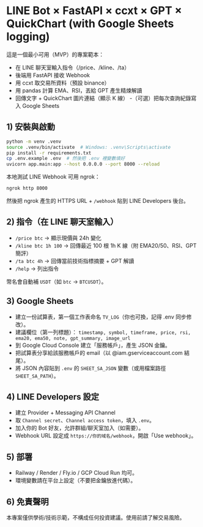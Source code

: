 # LINE Bot × FastAPI × ccxt × GPT × QuickChart (with Google Sheets logging)

這是一個最小可用（MVP）的專案範本：
- 在 LINE 聊天室輸入指令（/price、/kline、/ta）
- 後端用 FastAPI 接收 Webhook
- 用 ccxt 取交易所資料（預設 binance）
- 用 pandas 計算 EMA、RSI，丟給 GPT 產生精煉解讀
- 回傳文字 + QuickChart 圖片連結（顯示 K 線）
-（可選）把每次查詢紀錄寫入 Google Sheets

## 1) 安裝與啟動
```bash
python -m venv .venv
source .venv/bin/activate  # Windows: .venv\Scripts\activate
pip install -r requirements.txt
cp .env.example .env  # 然後把 .env 裡變數填好
uvicorn app.main:app --host 0.0.0.0 --port 8000 --reload
```

本地測試 LINE Webhook 可用 ngrok：
```bash
ngrok http 8000
```
然後把 ngrok 產生的 HTTPS URL + `/webhook` 貼到 LINE Developers 後台。

## 2) 指令（在 LINE 聊天室輸入）
- `/price btc` → 顯示現價與 24h 變化
- `/kline btc 1h 100` → 回傳最近 100 根 1h K 線（附 EMA20/50、RSI、GPT 簡評）
- `/ta btc 4h` → 回傳當前技術指標摘要 + GPT 解讀
- `/help` → 列出指令

幣名會自動補 `USDT`（如 `btc` → `BTCUSDT`）。

## 3) Google Sheets
- 建立一份試算表，第一個工作表命名 `TV_LOG`（你也可換，記得 .env 同步修改）。
- 建議欄位（第一列標題）：
  `timestamp, symbol, timeframe, price, rsi, ema20, ema50, note, gpt_summary, image_url`
- 到 Google Cloud Console 建立「服務帳戶」，產生 JSON 金鑰。
- 把試算表分享給該服務帳戶的 email（以 @iam.gserviceaccount.com 結尾）。
- 將 JSON 內容貼到 `.env` 的 `SHEET_SA_JSON` 變數（或用檔案路徑 `SHEET_SA_PATH`）。

## 4) LINE Developers 設定
- 建立 Provider + Messaging API Channel
- 取 `Channel secret`、`Channel access token`，填入 `.env`。
- 加入你的 Bot 好友，允許群組/聊天室加入（如需要）。
- Webhook URL 設定成 `https://你的域名/webhook`，開啟「Use webhook」。

## 5) 部署
- Railway / Render / Fly.io / GCP Cloud Run 均可。
- 環境變數請在平台上設定（不要把金鑰放進代碼）。

## 6) 免責聲明
本專案僅供學術/技術示範，不構成任何投資建議。使用前請了解交易風險。
